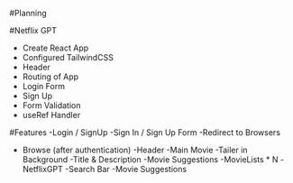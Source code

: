 #Planning

#Netflix GPT

- Create React App
- Configured TailwindCSS
- Header
- Routing of App
- Login Form 
- Sign Up
- Form Validation
- useRef Handler

#Features
-Login / SignUp
    -Sign In / Sign Up Form
    -Redirect to Browsers
- Browse (after authentication)
    -Header
    -Main Movie
        -Tailer in Background
        -Title & Description
        -Movie Suggestions
            -MovieLists * N
-NetflixGPT
    -Search Bar
    -Movie Suggestions